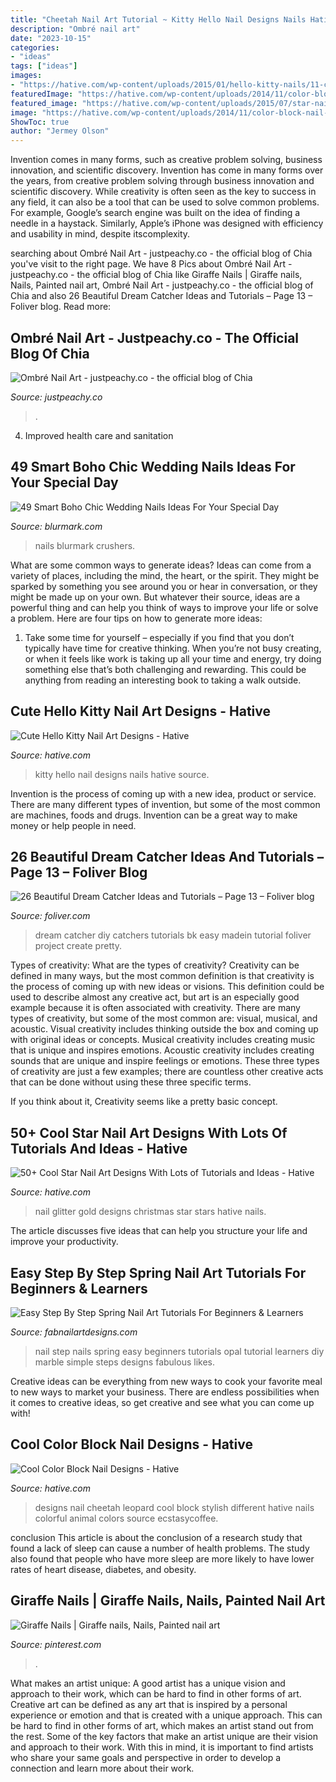 ```yaml
---
title: "Cheetah Nail Art Tutorial ~ Kitty Hello Nail Designs Nails Hative Source"
description: "Ombré nail art"
date: "2023-10-15"
categories:
- "ideas"
tags: ["ideas"]
images:
- "https://hative.com/wp-content/uploads/2015/01/hello-kitty-nails/11-cute-hello-kitty-nail-art-designs.jpg"
featuredImage: "https://hative.com/wp-content/uploads/2014/11/color-block-nail-designs/2-color-block-nail-designs.jpg"
featured_image: "https://hative.com/wp-content/uploads/2015/07/star-nails/33-star-nail-art-designs.jpg"
image: "https://hative.com/wp-content/uploads/2014/11/color-block-nail-designs/2-color-block-nail-designs.jpg"
ShowToc: true
author: "Jermey Olson"
---
```



Invention comes in many forms, such as creative problem solving, business innovation, and scientific discovery.
Invention has come in many forms over the years, from creative problem solving through business innovation and scientific discovery. While creativity is often seen as the key to success in any field, it can also be a tool that can be used to solve common problems. For example, Google’s search engine was built on the idea of finding a needle in a haystack. Similarly, Apple’s iPhone was designed with efficiency and usability in mind, despite itscomplexity.

	

		
searching about Ombré Nail Art - justpeachy.co - the official blog of Chia you've visit to the right page. We have 8 Pics about Ombré Nail Art - justpeachy.co - the official blog of Chia like Giraffe Nails | Giraffe nails, Nails, Painted nail art, Ombré Nail Art - justpeachy.co - the official blog of Chia and also 26 Beautiful Dream Catcher Ideas and Tutorials – Page 13 – Foliver blog. Read more:
		
    
## Ombré Nail Art - Justpeachy.co - The Official Blog Of Chia

<img loading=lazy src="https://www.justpeachy.co/wp-content/uploads/2020/03/ombre-nail-art-scaled.jpeg" onerror="this.onerror=null;this.src='https://tse1.mm.bing.net/th?id=OIP.WkvMjFuTF0XD7-_yIMAcrAHaFH&amp;pid=15.1';" alt="Ombré Nail Art - justpeachy.co - the official blog of Chia">

_Source: justpeachy.co_

>. 

	

4. Improved health care and sanitation 

    
## 49 Smart Boho Chic Wedding Nails Ideas For Your Special Day

<img loading=lazy src="https://www.blurmark.com/wp-content/uploads/2017/06/Awesome-Boho-Chic-Wedding-Nails.jpg" onerror="this.onerror=null;this.src='https://tse3.mm.bing.net/th?id=OIP.DfyKWg1aVYyGiyYzT4snBgHaHa&amp;pid=15.1';" alt="49 Smart Boho Chic Wedding Nails Ideas For Your Special Day">

_Source: blurmark.com_

>nails blurmark crushers. 

	

What are some common ways to generate ideas?
Ideas can come from a variety of places, including the mind, the heart, or the spirit. They might be sparked by something you see around you or hear in conversation, or they might be made up on your own. But whatever their source, ideas are a powerful thing and can help you think of ways to improve your life or solve a problem. Here are four tips on how to generate more ideas: 
1. Take some time for yourself – especially if you find that you don’t typically have time for creative thinking. When you’re not busy creating, or when it feels like work is taking up all your time and energy, try doing something else that’s both challenging and rewarding. This could be anything from reading an interesting book to taking a walk outside. 

    
## Cute Hello Kitty Nail Art Designs - Hative

<img loading=lazy src="https://hative.com/wp-content/uploads/2015/01/hello-kitty-nails/11-cute-hello-kitty-nail-art-designs.jpg" onerror="this.onerror=null;this.src='https://tse2.mm.bing.net/th?id=OIP.2Hg5-pVNES-kXwi3iHD3OAHaJ4&amp;pid=15.1';" alt="Cute Hello Kitty Nail Art Designs - Hative">

_Source: hative.com_

>kitty hello nail designs nails hative source. 

	

Invention is the process of coming up with a new idea, product or service. There are many different types of invention, but some of the most common are machines, foods and drugs. Invention can be a great way to make money or help people in need.

    
## 26 Beautiful Dream Catcher Ideas And Tutorials – Page 13 – Foliver Blog

<img loading=lazy src="http://www.foliver.com/wp-content/uploads/2016/11/13-DIY-Cute-Dream-Catcher.jpg" onerror="this.onerror=null;this.src='https://tse3.mm.bing.net/th?id=OIP.1tn_qWW6SFJtcu2Gg_T1bgHaLH&amp;pid=15.1';" alt="26 Beautiful Dream Catcher Ideas and Tutorials – Page 13 – Foliver blog">

_Source: foliver.com_

>dream catcher diy catchers tutorials bk easy madein tutorial foliver project create pretty. 

	

Types of creativity: What are the types of creativity?
Creativity can be defined in many ways, but the most common definition is that creativity is the process of coming up with new ideas or visions. This definition could be used to describe almost any creative act, but art is an especially good example because it is often associated with creativity.
There are many types of creativity, but some of the most common are: visual, musical, and acoustic. Visual creativity includes thinking outside the box and coming up with original ideas or concepts. Musical creativity includes creating music that is unique and inspires emotions. Acoustic creativity includes creating sounds that are unique and inspire feelings or emotions. These three types of creativity are just a few examples; there are countless other creative acts that can be done without using these three specific terms.

If you think about it, Creativity seems like a pretty basic concept.

    
## 50+ Cool Star Nail Art Designs With Lots Of Tutorials And Ideas - Hative

<img loading=lazy src="https://hative.com/wp-content/uploads/2015/07/star-nails/33-star-nail-art-designs.jpg" onerror="this.onerror=null;this.src='https://tse3.mm.bing.net/th?id=OIP.D0mSMb95twKewBmuaZdHsQHaLE&amp;pid=15.1';" alt="50+ Cool Star Nail Art Designs With Lots of Tutorials and Ideas - Hative">

_Source: hative.com_

>nail glitter gold designs christmas star stars hative nails. 

	

The article discusses five ideas that can help you structure your life and improve your productivity.

    
## Easy Step By Step Spring Nail Art Tutorials For Beginners &amp; Learners

<img loading=lazy src="http://fabnailartdesigns.com/wp-content/uploads/2015/03/Easy-Step-By-Step-Spring-Nail-Art-Tutorials-For-Beginners-Learners-2015-6.jpg" onerror="this.onerror=null;this.src='https://tse1.mm.bing.net/th?id=OIP.wWcbsM9aShtgIikPSZy4yAHaL3&amp;pid=15.1';" alt="Easy Step By Step Spring Nail Art Tutorials For Beginners &amp; Learners">

_Source: fabnailartdesigns.com_

>nail step nails spring easy beginners tutorials opal tutorial learners diy marble simple steps designs fabulous likes. 

	

Creative ideas can be everything from new ways to cook your favorite meal to new ways to market your business. There are endless possibilities when it comes to creative ideas, so get creative and see what you can come up with!

    
## Cool Color Block Nail Designs - Hative

<img loading=lazy src="https://hative.com/wp-content/uploads/2014/11/color-block-nail-designs/2-color-block-nail-designs.jpg" onerror="this.onerror=null;this.src='https://tse2.mm.bing.net/th?id=OIP.bPo5JugQnYEJ-O8JobV3TQHaLH&amp;pid=15.1';" alt="Cool Color Block Nail Designs - Hative">

_Source: hative.com_

>designs nail cheetah leopard cool block stylish different hative nails colorful animal colors source ecstasycoffee. 

	

conclusion
This article is about the conclusion of a research study that found a lack of sleep can cause a number of health problems. The study also found that people who have more sleep are more likely to have lower rates of heart disease, diabetes, and obesity.

    
## Giraffe Nails | Giraffe Nails, Nails, Painted Nail Art

<img loading=lazy src="https://i.pinimg.com/736x/52/19/67/521967be130a55ee2acba782739cf8c2.jpg" onerror="this.onerror=null;this.src='https://tse4.mm.bing.net/th?id=OIP.lvDUPGSKbqLuJ076pa8PZAHaNK&amp;pid=15.1';" alt="Giraffe Nails | Giraffe nails, Nails, Painted nail art">

_Source: pinterest.com_

>. 

	

What makes an artist unique: A good artist has a unique vision and approach to their work, which can be hard to find in other forms of art.
Creative art can be defined as any art that is inspired by a personal experience or emotion and that is created with a unique approach. This can be hard to find in other forms of art, which makes an artist stand out from the rest. Some of the key factors that make an artist unique are their vision and approach to their work. With this in mind, it is important to find artists who share your same goals and perspective in order to develop a connection and learn more about their work.

